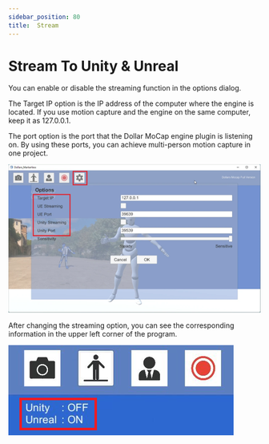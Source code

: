 ```yaml
---
sidebar_position: 80
title:  Stream
---
```


# Stream To Unity & Unreal

You can enable or disable the streaming function in the options dialog.

The Target IP option is the IP address of the computer where the engine is located. If you use motion capture and the engine on the same computer, keep it as 127.0.0.1.

The port option is the port that the Dollar MoCap engine plugin is listening on. By using these ports, you can achieve multi-person motion capture in one project.

![](../img/2023-10-20_22_58_04-349257_443785.png#center)

After changing the streaming option, you can see the corresponding information in the upper left corner of the program.

![](../img/Fssio5cvW52BexBffDBFmwMG5xPw.png#center)